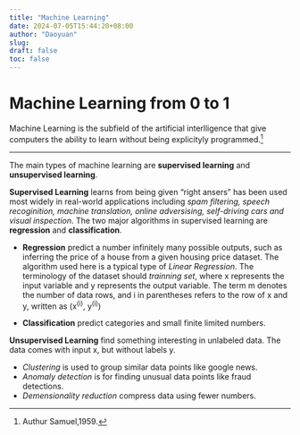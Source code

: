 ```yaml
---
title: "Machine Learning"
date: 2024-07-05T15:44:20+08:00
author: "Daoyuan"
slug:
draft: false
toc: false
---
```


# Machine Learning from 0 to 1

Machine Learning is the subfield of the artificial interlligence that give computers the ability to learn without being explicityly programmed.[^1]
[^1]:Authur Samuel,1959.
---
The main types of machine learning are **supervised learning** and **unsupervised learning**. 

**Supervised Learning** learns from being given “right ansers” has been used most widely in real-world applications including *spam filtering, speech recoginition, machine translation, online adversising, self-driving cars and visual inspection*. The two major algorithms in supervised learning are **regression** and **classification**.

- **Regression** predict a number infinitely many possible outputs, such as inferring the price of a house from a given housing price dataset. The algorithm used here is a typical type of *Linear Regression*. The terminology of the dataset should *trainning set*, where x represents the input variable and y represents the output variable. The term m denotes the number of data rows, and i in parentheses refers to the row of x and y, written as (x<sup>(i)</sup>, y<sup>(i)</sup>)

- **Classification** predict categories and small finite limited numbers.

**Unsupervised Learning** find something interesting in unlabeled data. The data comes with input x, but without labels y. 
- *Clustering* is used to group similar data points like google news.
- *Anomaly detection* is for finding unusual data points like fraud detections.
- *Demensionality reduction* compress data using fewer numbers.


